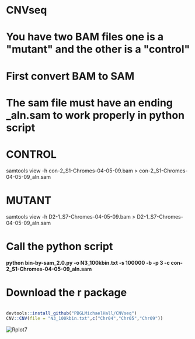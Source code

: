 # CNVseq

# You have two BAM files one is a "mutant" and the other is a "control"

# First convert BAM to SAM
# The sam file must have an ending _aln.sam to work properly in python script

# CONTROL
samtools view -h con-2_S1-Chromes-04-05-09.bam > con-2_S1-Chromes-04-05-09_aln.sam

# MUTANT

samtools view -h D2-1_S7-Chromes-04-05-09.bam > D2-1_S7-Chromes-04-05-09_aln.sam

# Call the python script


**python bin-by-sam_2.0.py -o N3_100kbin.txt -s 100000 -b -p 3 -c con-2_S1-Chromes-04-05-09_aln.sam**

# Download the r package

```r

devtools::install_github("PBGLMichaelHall/CNVseq")
CNV::CNV(file = "N3_100kbin.txt",c("Chr04","Chr05","Chr09"))

```


![Rplot7](https://user-images.githubusercontent.com/93121277/177502957-5fcd2d51-debe-4091-83da-6030f82d47a8.png)



